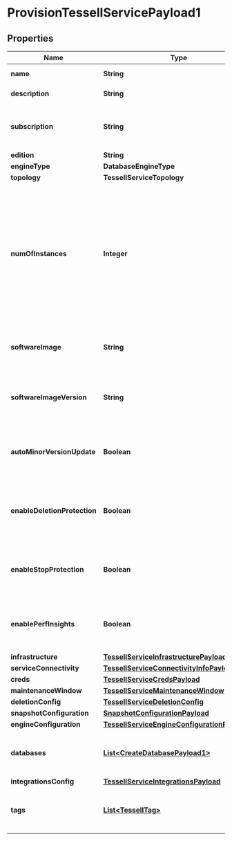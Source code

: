 

# ProvisionTessellServicePayload1


## Properties

Name | Type | Description | Notes
------------ | ------------- | ------------- | -------------
**name** | **String** | DB Service name | 
**description** | **String** | DB Service&#39;s description |  [optional]
**subscription** | **String** | Tessell Subscription in which the DB Service is to be created | 
**edition** | **String** |  |  [optional]
**engineType** | **DatabaseEngineType** |  | 
**topology** | **TessellServiceTopology** |  | 
**numOfInstances** | **Integer** | Number of instance (nodes) to be created for the DB Service. This is a required input for Apache Kafka. For all other engines, this input would be ignored even if specified. |  [optional]
**softwareImage** | **String** | Software Image to be used to create the DB Service | 
**softwareImageVersion** | **String** | Software Image Version to be used to create the DB Service | 
**autoMinorVersionUpdate** | **Boolean** | Specify whether to automatically update minor version for DB Service |  [optional]
**enableDeletionProtection** | **Boolean** | Specify whether to enable deletion protection for the DB Service |  [optional]
**enableStopProtection** | **Boolean** | Specify whether to enable stop protection for the DB Service |  [optional]
**enablePerfInsights** | **Boolean** | Specify whether to enable perf insights for the DB Service |  [optional]
**infrastructure** | [**TessellServiceInfrastructurePayload1**](TessellServiceInfrastructurePayload1.md) |  | 
**serviceConnectivity** | [**TessellServiceConnectivityInfoPayload**](TessellServiceConnectivityInfoPayload.md) |  | 
**creds** | [**TessellServiceCredsPayload**](TessellServiceCredsPayload.md) |  | 
**maintenanceWindow** | [**TessellServiceMaintenanceWindow**](TessellServiceMaintenanceWindow.md) |  |  [optional]
**deletionConfig** | [**TessellServiceDeletionConfig**](TessellServiceDeletionConfig.md) |  |  [optional]
**snapshotConfiguration** | [**SnapshotConfigurationPayload**](SnapshotConfigurationPayload.md) |  |  [optional]
**engineConfiguration** | [**TessellServiceEngineConfigurationPayload1**](TessellServiceEngineConfigurationPayload1.md) |  | 
**databases** | [**List&lt;CreateDatabasePayload1&gt;**](CreateDatabasePayload1.md) | Specify the databases to be created in the DB Service |  [optional]
**integrationsConfig** | [**TessellServiceIntegrationsPayload**](TessellServiceIntegrationsPayload.md) |  |  [optional]
**tags** | [**List&lt;TessellTag&gt;**](TessellTag.md) | The tags to be associated with the DB Service |  [optional]



